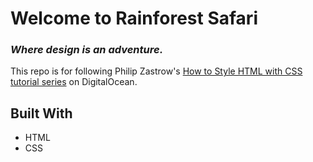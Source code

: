 # __Welcome to Rainforest Safari__

### _Where design is an adventure._

This repo is for following Philip Zastrow's [How to Style HTML with CSS tutorial series](https://www.digitalocean.com/community/tutorial_series/how-to-style-html-with-css) on DigitalOcean.

## Built With

- HTML
- CSS

